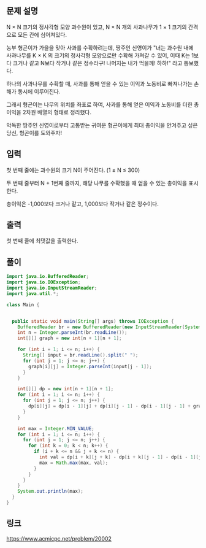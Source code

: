## 문제 설명

<p>N × N 크기의 정사각형 모양 과수원이 있고, N × N 개의 사과나무가 1 × 1 크기의 간격으로 모든 칸에 심어져있다.</p>

<p>농부 형곤이가 가을을 맞아 사과를 수확하려는데, 땅주인 신영이가 "너는 과수원 내에 사과나무를 K × K 의 크기의 정사각형 모양으로만 수확해 가져갈 수 있어, 이때 K는 1보다 크거나 같고 N보다 작거나 같은 정수라구! 나머지는 내가 먹을께! 하하!" 라고 통보했다.</p>

<p>하나의 사과나무를 수확할 때, 사과를 통해 얻을 수 있는 이익과 노동비로 빠져나가는 손해가 동시에 이루어진다.</p>

<p>그래서 형곤이는 나무의 위치를 좌표로 하여, 사과를 통해 얻은 이익과 노동비를 더한 총이익을 2차원 배열의 형태로 정리했다.</p>

<p>악독한 땅주인 신영이로부터 고통받는 귀여운 형곤이에게 최대 총이익을 안겨주고 싶은 당신, 형곤이를 도와주자!</p>

## 입력 

 <p>첫 번째 줄에는 과수원의 크기 N이 주어진다. (1 ≤ N ≤ 300)</p>

<p>두 번째 줄부터 N + 1번째 줄까지, 해당 나무를 수확했을 때 얻을 수 있는 총이익을 표시한다.</p>

<p>총이익은 -1,000보다 크거나 같고, 1,000보다 작거나 같은 정수이다.</p>

## 출력 

 <p>첫 번째 줄에 최댓값을 출력한다.</p>

## 풀이
```java
import java.io.BufferedReader;
import java.io.IOException;
import java.io.InputStreamReader;
import java.util.*;

class Main {


  public static void main(String[] args) throws IOException {
    BufferedReader br = new BufferedReader(new InputStreamReader(System.in));
    int n = Integer.parseInt(br.readLine());
    int[][] graph = new int[n + 1][n + 1];

    for (int i = 1; i <= n; i++) {
      String[] input = br.readLine().split(" ");
      for (int j = 1; j <= n; j++) {
        graph[i][j] = Integer.parseInt(input[j - 1]);
      }
    }

    int[][] dp = new int[n + 1][n + 1];
    for (int i = 1; i <= n; i++) {
      for (int j = 1; j <= n; j++) {
        dp[i][j] = dp[i - 1][j] + dp[i][j - 1] - dp[i - 1][j - 1] + graph[i][j];
      }
    }

    int max = Integer.MIN_VALUE;
    for (int i = 1; i <= n; i++) {
      for (int j = 1; j <= n; j++) {
        for (int k = 0; k < n; k++) {
          if (i + k <= n && j + k <= n) {
            int val = dp[i + k][j + k] - dp[i + k][j - 1] - dp[i - 1][j + k] + dp[i - 1][j - 1];
            max = Math.max(max, val);
          }
        }
      }
    }
    System.out.println(max);
  }
}
```

## 링크
https://www.acmicpc.net/problem/20002
